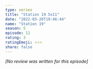 ```yaml
---
type: series
title: "Station 19 5x11"
date: "2022-03-26T19:46:44"
name: "Station 19"
season: 5
episode: 11
rating: 3
ratingEmoji: ⭐️⭐️⭐️
share: false
---
```


*[No review was written for this episode]*
